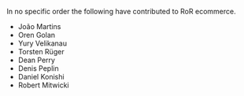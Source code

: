 In no specific order the following have contributed to RoR ecommerce.

* João Martins
* Oren Golan
* Yury Velikanau
* Torsten Rüger
* Dean Perry
* Denis Peplin
* Daniel Konishi
* Robert Mitwicki